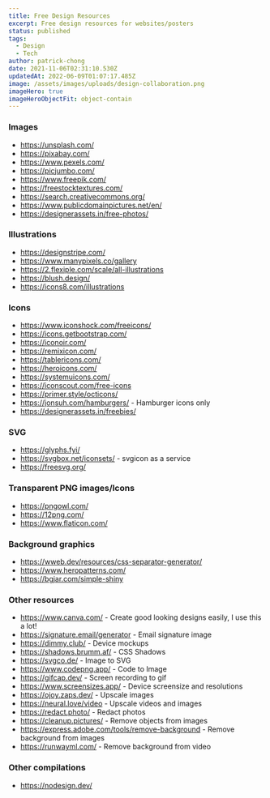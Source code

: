 ```yaml
---
title: Free Design Resources
excerpt: Free design resources for websites/posters
status: published
tags:
  - Design
  - Tech
author: patrick-chong
date: 2021-11-06T02:31:10.530Z
updatedAt: 2022-06-09T01:07:17.485Z
image: /assets/images/uploads/design-collaboration.png
imageHero: true
imageHeroObjectFit: object-contain
---
```


### Images

- https://unsplash.com/
- https://pixabay.com/
- https://www.pexels.com/
- https://picjumbo.com/
- https://www.freepik.com/
- https://freestocktextures.com/
- https://search.creativecommons.org/
- https://www.publicdomainpictures.net/en/
- https://designerassets.in/free-photos/

### Illustrations

- https://designstripe.com/
- https://www.manypixels.co/gallery
- https://2.flexiple.com/scale/all-illustrations
- https://blush.design/
- https://icons8.com/illustrations

### Icons

- https://www.iconshock.com/freeicons/
- https://icons.getbootstrap.com/
- https://iconoir.com/
- https://remixicon.com/
- https://tablericons.com/
- https://heroicons.com/
- https://systemuicons.com/
- https://iconscout.com/free-icons
- https://primer.style/octicons/
- https://jonsuh.com/hamburgers/ - Hamburger icons only
- https://designerassets.in/freebies/

### SVG

- https://glyphs.fyi/
- https://svgbox.net/iconsets/ - svgicon as a service
- https://freesvg.org/

### Transparent PNG images/Icons

- https://pngowl.com/
- https://12png.com/
- https://www.flaticon.com/

### Background graphics

- https://wweb.dev/resources/css-separator-generator/
- https://www.heropatterns.com/
- https://bgjar.com/simple-shiny

### Other resources

- https://www.canva.com/ - Create good looking designs easily, I use this a lot!
- https://signature.email/generator - Email signature image
- https://dimmy.club/ - Device mockups
- https://shadows.brumm.af/ - CSS Shadows
- https://svgco.de/ - Image to SVG
- https://www.codepng.app/ - Code to Image
- https://gifcap.dev/ - Screen recording to gif
- https://www.screensizes.app/ - Device screensize and resolutions
- https://ojoy.zaps.dev/ - Upscale images
- https://neural.love/video - Upscale videos and images
- https://redact.photo/ - Redact photos
- https://cleanup.pictures/ - Remove objects from images
- https://express.adobe.com/tools/remove-background - Remove background from images
- https://runwayml.com/ - Remove background from video

### Other compilations

- https://nodesign.dev/
